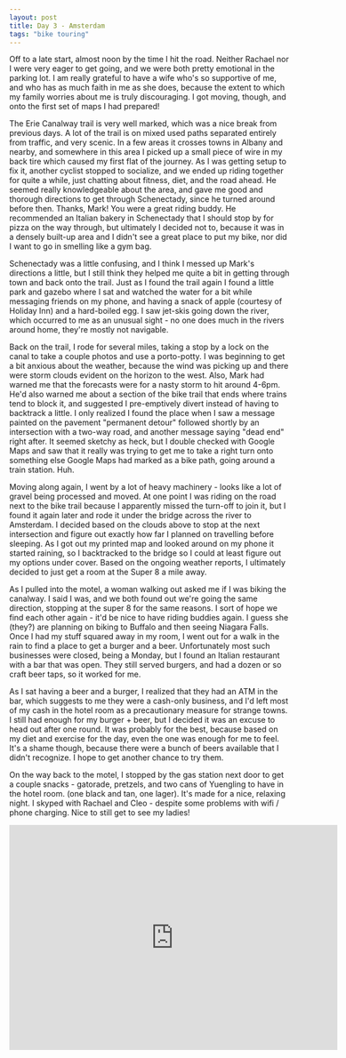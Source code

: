 ```yaml
---
layout:	post
title: Day 3 - Amsterdam
tags: "bike touring"
---
```


Off to a late start, almost noon by the time I hit the road. Neither Rachael nor I were very eager to get going, and we were both pretty emotional in the parking lot. I am really grateful to have a wife who's so supportive of me, and who has as much faith in me as she does, because the extent to which my family worries about me is truly discouraging. I got moving, though, and onto the first set of maps I had prepared!

The Erie Canalway trail is very well marked, which was a nice break from previous days. A lot of the trail is on mixed used paths separated entirely from traffic, and very scenic. In a few areas it crosses towns in Albany and nearby, and somewhere in this area I picked up a small piece of wire in my back tire which caused my first flat of the journey. As I was getting setup to fix it, another cyclist stopped to socialize, and we ended up riding together for quite a while, just chatting about fitness, diet, and the road ahead. He seemed really knowledgeable about the area, and gave me good and thorough directions to get through Schenectady, since he turned around before then. Thanks, Mark! You were a great riding buddy. He recommended an Italian bakery in Schenectady that I should stop by for pizza on the way through, but ultimately I decided not to, because it was in a densely built-up area and I didn't see a great place to put my bike, nor did I want to go in smelling like a gym bag.

Schenectady was a little confusing, and I think I messed up Mark's directions a little, but I still think they helped me quite a bit in getting through town and back onto the trail. Just as I found the trail again I found a little park and gazebo where I sat and watched the water for a bit while messaging friends on my phone, and having a snack of apple (courtesy of Holiday Inn) and a hard-boiled egg. I saw jet-skis going down the river, which occurred to me as an unusual sight - no one does much in the rivers around home, they're mostly not navigable.

Back on the trail, I rode for several miles, taking a stop by a lock on the canal to take a couple photos and use a porto-potty. I was beginning to get a bit anxious about the weather, because the wind was picking up and there were storm clouds evident on the horizon to the west. Also, Mark had warned me that the forecasts were for a nasty storm to hit around 4-6pm. He'd also warned me about a section of the bike trail that ends where trains tend to block it, and suggested I pre-emptively divert instead of having to backtrack a little. I only realized I found the place when I saw a message painted on the pavement "permanent detour" followed shortly by an intersection with a two-way road, and another message saying "dead end" right after. It seemed sketchy as heck, but I double checked with Google Maps and saw that it really was trying to get me to take a right turn onto something else Google Maps had marked as a bike path, going around a train station. Huh.

Moving along again, I went by a lot of heavy machinery - looks like a lot of gravel being processed and moved. At one point I was riding on the road next to the bike trail because I apparently missed the turn-off to join it, but I found it again later and rode it under the bridge across the river to Amsterdam. I decided based on the clouds above to stop at the next intersection and figure out exactly how far I planned on travelling before sleeping. As I got out my printed map and looked around on my phone it started raining, so I backtracked to the bridge so I could at least figure out my options under cover. Based on the ongoing weather reports, I ultimately decided to just get a room at the Super 8 a mile away.

As I pulled into the motel, a woman walking out asked me if I was biking the canalway. I said I was, and we both found out we're going the same direction, stopping at the super 8 for the same reasons. I sort of hope we find each other again - it'd be nice to have riding buddies again. I guess she (they?) are planning on biking to Buffalo and then seeing Niagara Falls. Once I had my stuff squared away in my room, I went out for a walk in the rain to find a place to get a burger and a beer. Unfortunately most such businesses were closed, being a Monday, but I found an Italian restaurant with a bar that was open. They still served burgers, and had a dozen or so craft beer taps, so it worked for me.

As I sat having a beer and a burger, I realized that they had an ATM in the bar, which suggests to me they were a cash-only business, and I'd left most of my cash in the hotel room as a precautionary measure for strange towns. I still had enough for my burger + beer, but I decided it was an excuse to head out after one round. It was probably for the best, because based on my diet and exercise for the day, even the one was enough for me to feel. It's a shame though, because there were a bunch of beers available that I didn't recognize. I hope to get another chance to try them.

On the way back to the motel, I stopped by the gas station next door to get a couple snacks - gatorade, pretzels, and two cans of Yuengling to have in the hotel room. (one black and tan, one lager). It's made for a nice, relaxing night. I skyped with Rachael and Cleo - despite some problems with wifi / phone charging. Nice to still get to see my ladies!

<iframe height='405' width='590' frameborder='0' allowtransparency='true' scrolling='no' src='https://www.strava.com/activities/321329921/embed/7132c8862f3925956dd8b6a7e7dd06144498fa01'></iframe>

